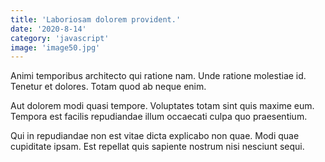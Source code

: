 ```yaml
---
title: 'Laboriosam dolorem provident.'
date: '2020-8-14'
category: 'javascript'
image: 'image50.jpg'
---
```


Animi temporibus architecto qui ratione nam. Unde ratione molestiae id. Tenetur et dolores. Totam quod ab neque enim.
 Aut dolorem modi quasi tempore. Voluptates totam sint quis maxime eum. Tempora est facilis repudiandae illum occaecati culpa quo praesentium.
 Qui in repudiandae non est vitae dicta explicabo non quae. Modi quae cupiditate ipsam. Est repellat quis sapiente nostrum nisi nesciunt sequi.
